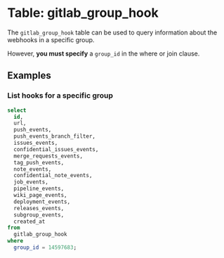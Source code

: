 # Table: gitlab_group_hook

The `gitlab_group_hook` table can be used to query information about the webhooks in a specific group.

However, **you must specify** a `group_id` in the where or join clause.

## Examples

### List hooks for a specific group

```sql
select
  id,
  url,
  push_events,
  push_events_branch_filter,
  issues_events,
  confidential_issues_events,
  merge_requests_events,
  tag_push_events,
  note_events,
  confidential_note_events,
  job_events,
  pipeline_events,
  wiki_page_events,
  deployment_events,
  releases_events,
  subgroup_events,
  created_at
from
  gitlab_group_hook
where
  group_id = 14597683;
```
